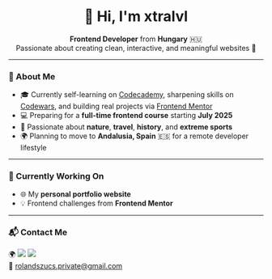 <h1 align="center">👋 Hi, I'm xtralvl</h1>

<p align="center">
  <strong>Frontend Developer</strong> from <strong>Hungary</strong> 🇭🇺 <br>
  Passionate about creating clean, interactive, and meaningful websites 🌿
</p>

---

### 🚀 About Me

- 🎓 Currently self-learning on [Codecademy](https://www.codecademy.com), sharpening skills on [Codewars](https://www.codewars.com), and building real projects via [Frontend Mentor](https://www.frontendmentor.io/)
- 💻 Preparing for a **full-time frontend course** starting **July 2025**
- 🧭 Passionate about **nature**, **travel**, **history**, and **extreme sports**
- 🌍 Planning to move to **Andalusia, Spain** 🇪🇸 for a remote developer lifestyle

---

### 🔧 Currently Working On

- 🌐 My **personal portfolio website**
- 💡 Frontend challenges from **Frontend Mentor**

---

### 📬 Contact Me

<p>
  🌍 <a href="https://personal-portfolio-roland-szucs.netlify.app/" target="_blank"><img src="https://img.shields.io/badge/-Portfolio-000?style=flat&logo=firefox&logoColor=white"/></a>
  <a href="https://www.linkedin.com/in/roland-szucs-338222273/" target="_blank"><img src="https://img.shields.io/badge/-LinkedIn-0077B5?style=flat&logo=linkedin&logoColor=white"/></a><br>
  📧 <a href="mailto:rolandszucs.private@gmail.com">rolandszucs.private@gmail.com</a><br>
</p>
